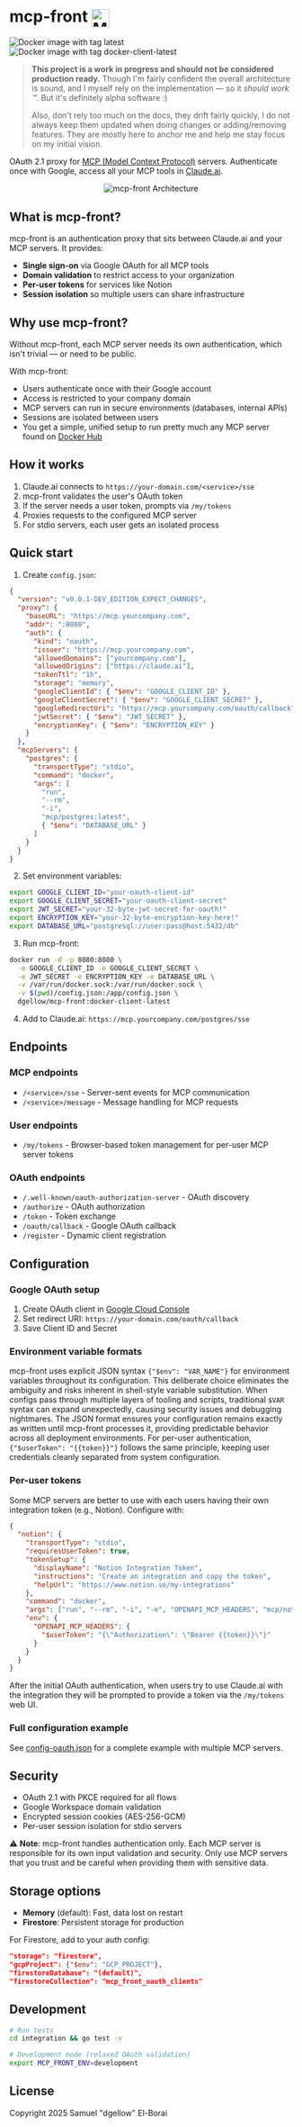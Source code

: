 # mcp-front <img src="docs-site/src/assets/logo.svg" alt="MCP Front" width="32" height="32" style="vertical-align: middle;">

![Docker image with tag latest](https://img.shields.io/docker/image-size/dgellow/mcp-front/latest?style=flat&logo=docker&label=latest)
![Docker image with tag docker-client-latest](https://img.shields.io/docker/image-size/dgellow/mcp-front/docker-client-latest?style=flat&logo=docker&label=docker-client-latest)

> **This project is a work in progress and should not be considered production ready.**
> Though I'm fairly confident the overall architecture is sound, and I myself rely on the implementation — so it _should work :tm:_.
> But it's definitely alpha software :)
>
> Also, don't rely too much on the docs, they drift fairly quickly, I do not always keep them updated when doing changes or adding/removing features. They are mostly here to anchor me and help me stay focus on my initial vision.

OAuth 2.1 proxy for [MCP (Model Context Protocol)](https://modelcontextprotocol.io/introduction) servers. Authenticate once with Google, access all your MCP tools in [Claude.ai](https://claude.ai).


<div align="center">

![mcp-front Architecture](docs/architecture.svg)

</div>

## What is mcp-front?

mcp-front is an authentication proxy that sits between Claude.ai and your MCP servers. It provides:

- **Single sign-on** via Google OAuth for all MCP tools
- **Domain validation** to restrict access to your organization
- **Per-user tokens** for services like Notion
- **Session isolation** so multiple users can share infrastructure

## Why use mcp-front?

Without mcp-front, each MCP server needs its own authentication, which isn't trivial — or need to be public.

With mcp-front:

- Users authenticate once with their Google account
- Access is restricted to your company domain
- MCP servers can run in secure environments (databases, internal APIs)
- Sessions are isolated between users
- You get a simple, unified setup to run pretty much any MCP server found on [Docker Hub](https://hub.docker.com/mcp)

## How it works

1. Claude.ai connects to `https://your-domain.com/<service>/sse`
2. mcp-front validates the user's OAuth token
3. If the server needs a user token, prompts via `/my/tokens`
4. Proxies requests to the configured MCP server
5. For stdio servers, each user gets an isolated process

## Quick start

1. Create `config.json`:

```json
{
  "version": "v0.0.1-DEV_EDITION_EXPECT_CHANGES",
  "proxy": {
    "baseURL": "https://mcp.yourcompany.com",
    "addr": ":8080",
    "auth": {
      "kind": "oauth",
      "issuer": "https://mcp.yourcompany.com",
      "allowedDomains": ["yourcompany.com"],
      "allowedOrigins": ["https://claude.ai"],
      "tokenTtl": "1h",
      "storage": "memory",
      "googleClientId": { "$env": "GOOGLE_CLIENT_ID" },
      "googleClientSecret": { "$env": "GOOGLE_CLIENT_SECRET" },
      "googleRedirectUri": "https://mcp.yourcompany.com/oauth/callback",
      "jwtSecret": { "$env": "JWT_SECRET" },
      "encryptionKey": { "$env": "ENCRYPTION_KEY" }
    }
  },
  "mcpServers": {
    "postgres": {
      "transportType": "stdio",
      "command": "docker",
      "args": [
        "run",
        "--rm",
        "-i",
        "mcp/postgres:latest",
        { "$env": "DATABASE_URL" }
      ]
    }
  }
}
```

2. Set environment variables:

```bash
export GOOGLE_CLIENT_ID="your-oauth-client-id"
export GOOGLE_CLIENT_SECRET="your-oauth-client-secret"
export JWT_SECRET="your-32-byte-jwt-secret-for-oauth!"
export ENCRYPTION_KEY="your-32-byte-encryption-key-here!"
export DATABASE_URL="postgresql://user:pass@host:5432/db"
```

3. Run mcp-front:

```bash
docker run -d -p 8080:8080 \
  -e GOOGLE_CLIENT_ID -e GOOGLE_CLIENT_SECRET \
  -e JWT_SECRET -e ENCRYPTION_KEY -e DATABASE_URL \
  -v /var/run/docker.sock:/var/run/docker.sock \
  -v $(pwd)/config.json:/app/config.json \
  dgellow/mcp-front:docker-client-latest
```

4. Add to Claude.ai: `https://mcp.yourcompany.com/postgres/sse`

## Endpoints

### MCP endpoints

- `/<service>/sse` - Server-sent events for MCP communication
- `/<service>/message` - Message handling for MCP requests

### User endpoints

- `/my/tokens` - Browser-based token management for per-user MCP server tokens

### OAuth endpoints

- `/.well-known/oauth-authorization-server` - OAuth discovery
- `/authorize` - OAuth authorization
- `/token` - Token exchange
- `/oauth/callback` - Google OAuth callback
- `/register` - Dynamic client registration

## Configuration

### Google OAuth setup

1. Create OAuth client in [Google Cloud Console](https://console.cloud.google.com/)
2. Set redirect URI: `https://your-domain.com/oauth/callback`
3. Save Client ID and Secret

### Environment variable formats

mcp-front uses explicit JSON syntax `{"$env": "VAR_NAME"}` for environment variables throughout its configuration. This deliberate choice eliminates the ambiguity and risks inherent in shell-style variable substitution. When configs pass through multiple layers of tooling and scripts, traditional `$VAR` syntax can expand unexpectedly, causing security issues and debugging nightmares. The JSON format ensures your configuration remains exactly as written until mcp-front processes it, providing predictable behavior across all deployment environments. For per-user authentication, `{"$userToken": "{{token}}"}` follows the same principle, keeping user credentials cleanly separated from system configuration.

### Per-user tokens

Some MCP servers are better to use with each users having their own integration token (e.g., Notion). Configure with:

```json
{
  "notion": {
    "transportType": "stdio",
    "requiresUserToken": true,
    "tokenSetup": {
      "displayName": "Notion Integration Token",
      "instructions": "Create an integration and copy the token",
      "helpUrl": "https://www.notion.so/my-integrations"
    },
    "command": "docker",
    "args": ["run", "--rm", "-i", "-e", "OPENAPI_MCP_HEADERS", "mcp/notion:latest"],
    "env": {
      "OPENAPI_MCP_HEADERS": {
        "$userToken": "{\"Authorization\": \"Bearer {{token}}\"}"
      }
    }
  }
}
```

After the initial OAuth authentication, when users try to use Claude.ai with the integration they will be prompted to
provide a token via the `/my/tokens` web UI.

### Full configuration example

See [config-oauth.json](config-oauth.json) for a complete example with multiple MCP servers.

## Security

- OAuth 2.1 with PKCE required for all flows
- Google Workspace domain validation
- Encrypted session cookies (AES-256-GCM)
- Per-user session isolation for stdio servers

⚠️ **Note**: mcp-front handles authentication only. Each MCP server is responsible for its own input validation and
security. Only use MCP servers that you trust and be careful when providing them with sensitive data.

## Storage options

- **Memory** (default): Fast, data lost on restart
- **Firestore**: Persistent storage for production

For Firestore, add to your auth config:

```json
"storage": "firestore",
"gcpProject": {"$env": "GCP_PROJECT"},
"firestoreDatabase": "(default)",
"firestoreCollection": "mcp_front_oauth_clients"
```

## Development

```bash
# Run tests
cd integration && go test -v

# Development mode (relaxed OAuth validation)
export MCP_FRONT_ENV=development
```

## License

Copyright 2025 Samuel "dgellow" El-Borai

